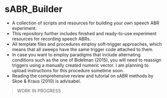 # sABR_Builder
- A collection of scripts and resources for building your own speech ABR experiment. 
- This repository further includes finished and ready-to-use experiment resources for recording speech ABRs. 
- All template files and procedures employ soft-trigger approaches, which means that all sweeps have the same trigger code attached to them.
- In case you want to employ paradigms that include alternating conditions such as the one of Bidelman (2015), you will need to reassign triggers using a manually created numeric vector. I am planning to upload instructions for this procedure sometime soon.
- Reading the comprehensive review and tutorial on sABR methods by Skoe & Kraus (2010) is advisabel.
> WORK IN PROGRESS
